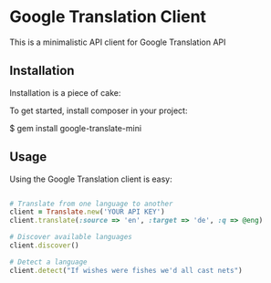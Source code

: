 Google Translation Client
=========================
 
This is a minimalistic API client for Google Translation API

Installation
------------

Installation is a piece of cake:

To get started, install composer in your project:

$ gem install google-translate-mini


Usage
-----

Using the Google Translation client is easy:

``` ruby

# Translate from one language to another
client = Translate.new('YOUR API KEY')
client.translate(:source => 'en', :target => 'de', :q => @eng)

# Discover available languages
client.discover()

# Detect a language
client.detect("If wishes were fishes we'd all cast nets")


```